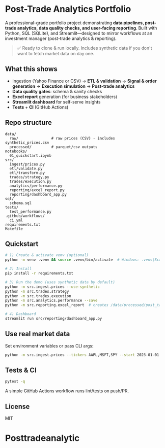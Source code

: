 
# Post-Trade Analytics Portfolio

A professional-grade portfolio project demonstrating **data pipelines, post-trade analytics, data quality checks, and user-facing reporting**. 
Built with Python, SQL (SQLite), and Streamlit—designed to mirror workflows at an investment manager (post-trade analytics & reporting).

> ✅ Ready to clone & run locally. Includes synthetic data if you don't want to fetch market data on day one.

## What this shows
- Ingestion (Yahoo Finance or CSV) → **ETL & validation** → **Signal & order generation** → **Execution simulation** → **Post-trade analytics**
- **Data quality gates**: schema & sanity checks
- **Excel report** generation (for business stakeholders)
- **Streamlit dashboard** for self-serve insights
- **Tests** + **CI** (GitHub Actions)

## Repo structure
```
data/
  raw/               # raw prices (CSV) - includes synthetic_prices.csv
  processed/         # parquet/csv outputs
notebooks/
  01_quickstart.ipynb
src/
  ingest/prices.py
  etl/validate.py
  etl/transform.py
  trades/strategy.py
  trades/execution.py
  analytics/performance.py
  reporting/excel_report.py
  reporting/dashboard_app.py
sql/
  schema.sql
tests/
  test_performance.py
.github/workflows/
  ci.yml
requirements.txt
Makefile
```

## Quickstart
```bash
# 1) Create & activate venv (optional)
python -m venv .venv && source .venv/bin/activate  # Windows: .venv\Scripts\activate

# 2) Install
pip install -r requirements.txt

# 3) Run the demo (uses synthetic data by default)
python -m src.ingest.prices --use-synthetic
python -m src.trades.strategy
python -m src.trades.execution
python -m src.analytics.performance --save
python -m src.reporting.excel_report  # creates /data/processed/post_trade_report.xlsx

# 4) Dashboard
streamlit run src/reporting/dashboard_app.py
```

## Use real market data
Set environment variables or pass CLI args:
```bash
python -m src.ingest.prices --tickers AAPL,MSFT,SPY --start 2023-01-01 --end 2024-12-31
```

## Tests & CI
```bash
pytest -q
```
A simple GitHub Actions workflow runs lint/tests on push/PR.

## License
MIT
# Posttradeanalytic
